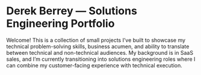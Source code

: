 # Derek Berrey — Solutions Engineering Portfolio
Welcome! This is a collection of small projects I’ve built to showcase my technical problem-solving skills, business acumen, and ability to translate between technical and non-technical audiences. 
My background is in SaaS sales, and I’m currently transitioning into solutions engineering roles where I can combine my customer-facing experience with technical execution.
